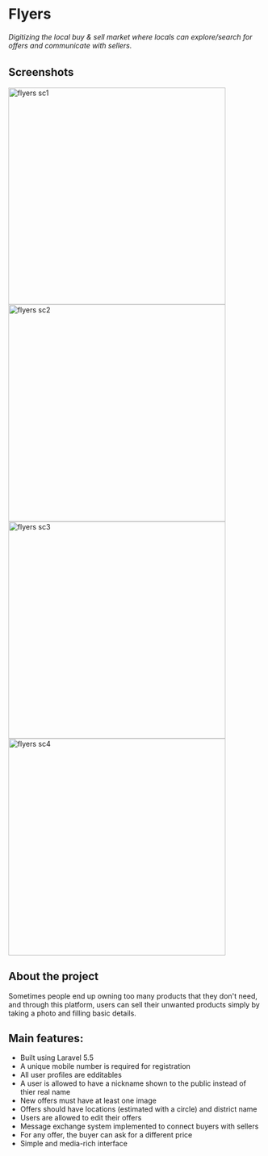 # Flyers
###### Digitizing the local buy & sell market where locals can explore/search for offers and communicate with sellers.

## Screenshots
<p>
<img src="https://user-images.githubusercontent.com/37724969/48158689-04472080-e288-11e8-8874-3f24a899b2da.png" width="430" alt="flyers sc1">
<img src="https://user-images.githubusercontent.com/37724969/48158688-03ae8a00-e288-11e8-9d85-5841049bf8f0.png" width="430" alt="flyers sc2">
<img src="https://user-images.githubusercontent.com/37724969/48158690-04472080-e288-11e8-8178-906edd44d3f1.png" width="430" alt="flyers sc3">
<img src="https://user-images.githubusercontent.com/37724969/48158691-04472080-e288-11e8-88f8-9f68b1ee9be3.png" width="430" alt="flyers sc4">
</p>

## About the project
Sometimes people end up owning too many products that they don't need, and through this platform, users can sell their unwanted products simply by taking a photo and filling basic details.


## Main features:
- Built using Laravel 5.5
- A unique mobile number is required for registration
- All user profiles are edditables
- A user is allowed to have a nickname shown to the public instead of thier real name
- New offers must have at least one image
- Offers should have locations (estimated with a circle) and district name
- Users are allowed to edit their offers
- Message exchange system implemented to connect buyers with sellers
- For any offer, the buyer can ask for a different price
- Simple and media-rich interface

